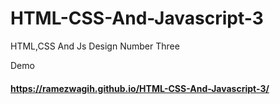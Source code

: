 # HTML-CSS-And-Javascript-3
HTML,CSS And Js Design Number Three

Demo
#### https://ramezwagih.github.io/HTML-CSS-And-Javascript-3/
